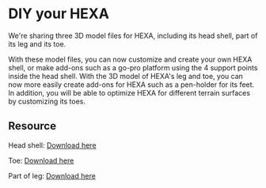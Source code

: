 # DIY your HEXA
We're sharing three 3D model files for HEXA, including its head shell, part of its leg and its toe.

With these model files, you can now customize and create your own HEXA shell, or make add-ons such as a go-pro platform using the 4 support points inside the head shell. With the 3D model of HEXA's leg and toe, you can now more easily create add-ons for HEXA such as a pen-holder for its feet. In addition, you will be able to optimize HEXA for different terrain surfaces by customizing its toes.

## Resource
Head shell: [Download here](/assets/HEXA-headshell.stp)

Toe: [Download here](/assets/HEXA-toe.stp)

Part of leg: [Download here](/assets/HEXA-leg.stp)

